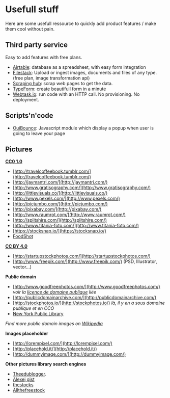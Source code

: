 # Usefull stuff

Here are some usefull ressource to quickly add product features / make them cool without pain.

## Third party service

Easy to add features with free plans.

- [Airtable](https://airtable.com/): database as a spreadsheet, with easy form integration
- [Filestack](https://www.filestack.com/): Upload or ingest images, documents and files of any type. (free plan, image transformation api)
- [Scraping hub](http://scrapinghub.com/): scrap web pages to get the data.
- [TypeForm](https://www.typeform.com/): create beautifull form in a minute
- [Webtask.io](https://webtask.io/): run code with an HTTP call. No provisioning. No deployment.

## Scripts'n'code

- [OuiBounce](https://github.com/carlsednaoui/ouibounce): Javascript module which display a popup when user is going to leave your page

## Pictures

**[CC0 1.0](http://creativecommons.org/publicdomain/zero/1.0/)**

- [http://travelcoffeebook.tumblr.com/](http://travelcoffeebook.tumblr.com/)
- [http://jaymantri.com/](http://jaymantri.com/)
- [http://www.gratisography.com/](http://www.gratisography.com/)
- [http://littlevisuals.co/](http://littlevisuals.co/)
- [http://www.pexels.com/](http://www.pexels.com/)
- [http://picjumbo.com/](http://picjumbo.com/)
- [http://pixabay.com/](http://pixabay.com/)
- [http://www.raumrot.com/](http://www.raumrot.com/)
- [http://splitshire.com/](http://splitshire.com/)
- [http://www.titania-foto.com/](http://www.titania-foto.com/)
- [https://stocksnap.io/](https://stocksnap.io/)
- [FoodShot](http://foodshot.co/)

**[CC BY 4.0](http://creativecommons.org/licenses/by/4.0/)**

- [http://startupstockphotos.com/](http://startupstockphotos.com/)
- [http://www.freepik.com/](http://www.freepik.com/) (PSD, Illustrator, vector...)

**Public domain**

- [http://www.goodfreephotos.com/](http://www.goodfreephotos.com/) _voir la  [licence de domaine publique](http://www.goodfreephotos.com/pages/creative-commons-license-terms) liée_
- [http://publicdomainarchive.com/](http://publicdomainarchive.com/)
- [http://stockphotos.io/](http://stockphotos.io/) _là, il y en a sous domaine publique et en CCO_
- [New York Public Library](http://www.nypl.org/research/collections/digital-collections/public-domain)

_Find more public domain images on [Wikipedia](https://en.wikipedia.org/wiki/Wikipedia:Public_domain_image_resources)_

**Images placeholder**

- [http://lorempixel.com/](http://lorempixel.com/)
- [http://placehold.it/](http://placehold.it/)
- [http://dummyimage.com/](http://dummyimage.com/)

**Other pictures library search engines**

- [Theedublogger](http://www.theedublogger.com/2014/07/09/the-ultimate-directory-of-free-image-sources/).
- [Alexej gist](https://github.com/heyalexej/awesome-images) 
- [thestocks](http://thestocks.im/)
- [Allthefreestock](http://allthefreestock.com/)


